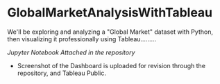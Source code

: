 # GlobalMarketAnalysisWithTableau


We'll be exploring and analyzing a "Global Market" dataset with Python, then visualizing it professionally using Tableau.........

_Jupyter Notebook Attached in the repository_

- Screenshot of the Dashboard is uploaded for revision through the repository, and Tableau Public.


